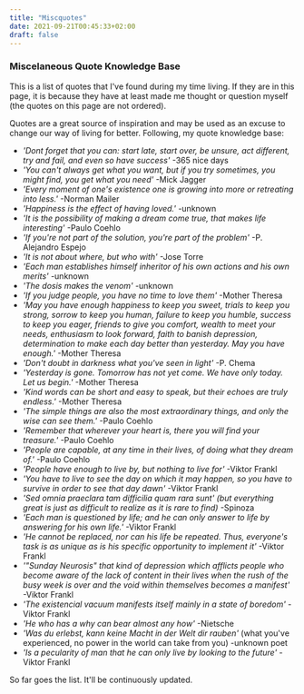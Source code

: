 ```yaml
---
title: "Miscquotes"
date: 2021-09-21T00:45:33+02:00
draft: false
---
```


### Miscelaneous Quote Knowledge Base

This is a list of quotes that I've found during my time living. If they are in this page, it is because they have at least made me thought or question myself (the quotes on this page are not ordered).

Quotes are a great source of inspiration and may be used as an excuse to change our way of living for better.
Following, my quote knowledge base:

- *'Dont forget that you can: start late, start over, be unsure, act different, try and fail, and even so have success'* -365 nice days
- *'You can't always get what you want, but if you try sometimes, you might find, you get what you need'* -Mick Jagger
- *'Every moment of one's existence one is growing into more or retreating into less.'* -Norman Mailer
- *'Happiness is the effect of having loved.'* -unknown
- *'It is the possibility of making a dream come true, that makes life interesting'* -Paulo Coehlo
- *'If you're not part of the solution, you're part of the problem'* -P. Alejandro Espejo
- *'It is not about where, but who with'* -Jose Torre
- *'Each man establishes himself inheritor of his own actions and his own merits'* -unknown
- *'The dosis makes the venom'* -unknown
- *'If you judge people, you have no time to love them'* -Mother Theresa
- *'May you have enough happiness to keep you sweet, trials to keep you strong, sorrow to keep you human, failure to keep you humble, success to keep you eager, friends to give you comfort, wealth to meet your needs, enthusiasm to look forward, faith to banish depression, determination to make each day better than yesterday. May you have enough.'* -Mother Theresa
- *'Don't doubt in darkness what you've seen in light'* -P. Chema
- *'Yesterday is gone. Tomorrow has not yet come. We have only today. Let us begin.'* -Mother Theresa
- *'Kind words can be short and easy to speak, but their echoes are truly endless.'* -Mother Theresa
- *'The simple things are also the most extraordinary things, and only the wise can see them.'* -Paulo Coehlo
- *'Remember that wherever your heart is, there you will find your treasure.'* -Paulo Coehlo
- *'People are capable, at any time in their lives, of doing what they dream of.'* -Paulo Coehlo
- *'People have enough to live by, but nothing to live for'* -Viktor Frankl
- *'You have to live to see the day on which it may happen, so you have to survive in order to see that day dawn'* -Viktor Frankl
- *'Sed omnia praeclara tam difficilia quam rara sunt' (but everything great is just as difficult to realize as it is rare to find)* -Spinoza
- *'Each man is questioned by life; and he can only answer to life by answering for his own life.'* -Viktor Frankl
- *'He cannot be replaced, nor can his life be repeated. Thus, everyone's task is as unique as is his specific opportunity to implement it'* -Viktor Frankl
- *'"Sunday Neurosis" that kind of depression which afflicts people who become aware of the lack of content in their lives when the rush of the busy week is over and the void within themselves becomes a manifest'* -Viktor Frankl
- *'The existencial vacuum manifests itself mainly in a state of boredom'* - Viktor Frankl
- *'He who has a why can bear almost any how'* -Nietsche
- *'Was du erlebst, kann keine Macht in der Welt dir rauben'* (what you've experienced, no power in the world can take from you) -unknown poet
- *'Is a pecularity of man that he can only live by looking to the future'* -Viktor Frankl

So far goes the list. It'll be continuously updated.